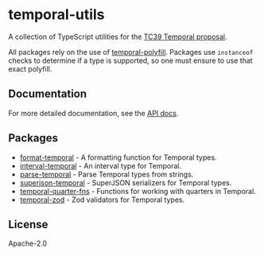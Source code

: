 # temporal-utils

A collection of TypeScript utilities for the [TC39 Temporal proposal](https://tc39.es/proposal-temporal/).

All packages rely on the use of [temporal-polyfill](https://github.com/fullcalendar/temporal-polyfill). Packages use `instanceof` checks to determine if a type is supported, so one must ensure to use that exact polyfill.

## Documentation

For more detailed documentation, see the [API docs](https://temporal.ianm.com).

## Packages

- [format-temporal](https://github.com/macalinao/temporal-utils/tree/master/packages/format-temporal) - A formatting function for Temporal types.
- [interval-temporal](https://github.com/macalinao/temporal-utils/tree/master/packages/interval-temporal) - An interval type for Temporal.
- [parse-temporal](https://github.com/macalinao/temporal-utils/tree/master/packages/parse-temporal) - Parse Temporal types from strings.
- [superjson-temporal](https://github.com/macalinao/temporal-utils/tree/master/packages/superjson-temporal) - SuperJSON serializers for Temporal types.
- [temporal-quarter-fns](https://github.com/macalinao/temporal-utils/tree/master/packages/temporal-quarter-fns) - Functions for working with quarters in Temporal.
- [temporal-zod](https://github.com/macalinao/temporal-utils/tree/master/packages/temporal-zod) - Zod validators for Temporal types.

## License

Apache-2.0
